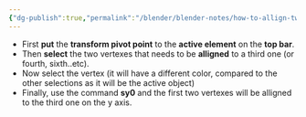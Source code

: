 ```yaml
---
{"dg-publish":true,"permalink":"/blender/blender-notes/how-to-allign-two-vertexes-to-a-third-one-with-s-y-0-command/","noteIcon":""}
---
```


- First **put** the **transform pivot point** to the **active element** on the **top bar**.
- Then **select** the two vertexes that needs to be **alligned** to a third one (or fourth, sixth..etc). 
- Now select the vertex (it will have a different color, compared to the other selections as it will be the active object)
- Finally, use the command **sy0** and the first two vertexes will be alligned to the third one on the y axis.